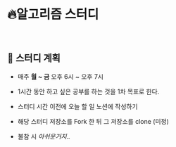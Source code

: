 # 🔥**알고리즘 스터디**

<br>

## 📘 스터디 계획

- 매주 **월 ~ 금** 오후 6시 ~ 오후 7시

- 1시간 동안 하고 싶은 공부를 하는 것을 1차 목표로 한다.

- 스터디 시간 이전에 오늘 할 일 노션에 작성하기

- 해당 스터디 저장소를 Fork 한 뒤 그 저장소를 clone (미정)

- 불참 시 *아쉬운거지..*

